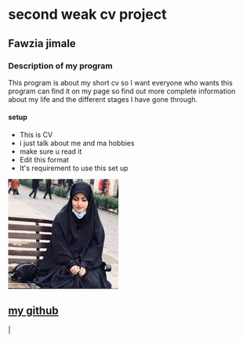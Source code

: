 # second weak cv project


## Fawzia jimale

### Description of my program

This program is about my short cv so I want everyone who wants this program can find it on my page so find out more complete information about my life and the different stages I have gone through.





#### setup
 * This is  CV
 * i just talk about me and ma hobbies
 * make sure u read it
 * Edit this format
 * It's requirement to use this set up



 ![Me](me.jpeg)

## [my github](https://github.com/FawziaHassanJimale)










|
